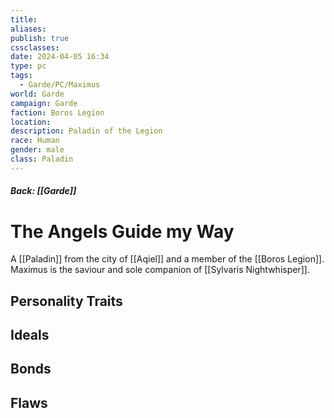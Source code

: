 ```yaml
---
title: 
aliases: 
publish: true
cssclasses: 
date: 2024-04-05 16:34
type: pc
tags:
  - Garde/PC/Maximus
world: Garde
campaign: Garde
faction: Boros Legion
location: 
description: Paladin of the Legion
race: Human
gender: male
class: Paladin
---
```

##### Back: [[Garde]]
# The Angels Guide my Way
A [[Paladin]] from the city of [[Aqiel]] and a member of the [[Boros Legion]]. Maximus is the saviour and sole companion of [[Sylvaris Nightwhisper]].


## Personality Traits

## Ideals

## Bonds

## Flaws
